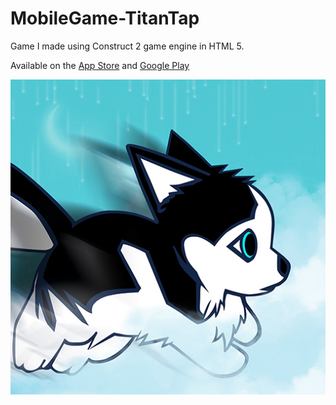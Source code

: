 # MobileGame-TitanTap
Game I made using Construct 2 game engine in HTML 5.

Available on the [App Store](https://itunes.apple.com/us/app/titan-tap/id1058494846?mt=8) and [Google Play](https://play.google.com/store/apps/details?id=com.jrtgame.titantap)

![alt text](https://github.com/jryantap/MobileGame-TitanTap/blob/master/512x512.jpg)
